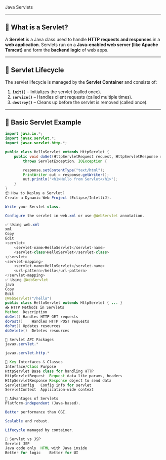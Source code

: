 Java Servlets

---

## 📘 What is a Servlet?

A **Servlet** is a Java class used to handle **HTTP requests and responses** in a **web application**. Servlets run on a **Java-enabled web server (like Apache Tomcat)** and form the **backend logic** of web apps.

---

## 🧱 Servlet Lifecycle

The servlet lifecycle is managed by the **Servlet Container** and consists of:

1. **`init()`** – Initializes the servlet (called once).
2. **`service()`** – Handles client requests (called multiple times).
3. **`destroy()`** – Cleans up before the servlet is removed (called once).

---

## 🔹 Basic Servlet Example

```java
import java.io.*;
import javax.servlet.*;
import javax.servlet.http.*;

public class HelloServlet extends HttpServlet {
    public void doGet(HttpServletRequest request, HttpServletResponse response)
        throws ServletException, IOException {

        response.setContentType("text/html");
        PrintWriter out = response.getWriter();
        out.println("<h1>Hello from Servlet</h1>");
    }
}
📦 How to Deploy a Servlet?
Create a Dynamic Web Project (Eclipse/IntelliJ).

Write your Servlet class.

Configure the servlet in web.xml or use @WebServlet annotation.

✅ Using web.xml
xml
Copy
Edit
<servlet>
    <servlet-name>HelloServlet</servlet-name>
    <servlet-class>HelloServlet</servlet-class>
</servlet>
<servlet-mapping>
    <servlet-name>HelloServlet</servlet-name>
    <url-pattern>/hello</url-pattern>
</servlet-mapping>
✅ Using @WebServlet
java
Copy
Edit
@WebServlet("/hello")
public class HelloServlet extends HttpServlet { ... }
📤 HTTP Methods in Servlets
Method	Description
doGet()	Handles HTTP GET requests
doPost()	Handles HTTP POST requests
doPut()	Updates resources
doDelete()	Deletes resources

🧰 Servlet API Packages
javax.servlet.*

javax.servlet.http.*

🧠 Key Interfaces & Classes
Interface/Class	Purpose
HttpServlet	Base class for handling HTTP
HttpServletRequest	Request data like params, headers
HttpServletResponse	Response object to send data
ServletConfig	Config info for servlet
ServletContext	Application-wide context

📌 Advantages of Servlets
Platform-independent (Java-based).

Better performance than CGI.

Scalable and robust.

Lifecycle managed by container.

🚧 Servlet vs JSP
Servlet	JSP
Java code only	HTML with Java inside
Better for logic	Better for UI

